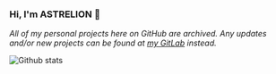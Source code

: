 ### Hi, I'm ASTRELION 👋

*All of my personal projects here on GitHub are archived. Any updates and/or new projects can be found at [my GitLab](https://gitlab.com/users/ASTRELION) instead.*

![Github stats](https://github-readme-stats.vercel.app/api?username=ASTRELION&count_private=true&show_icons=true&theme=tokyonight)
